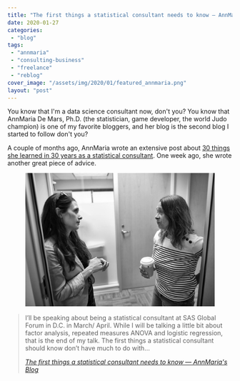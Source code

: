 ```yaml
---
title: "The first things a statistical consultant needs to know — AnnMaria's Blog"
date: 2020-01-27
categories: 
 - "blog"
tags: 
 - "annmaria"
 - "consulting-business"
 - "freelance"
 - "reblog"
cover_image: "/assets/img/2020/01/featured_annmaria.png"
layout: "post"
---
```


<!-- wp:paragraph -->
You know that I'm a data science consultant now, don't you? You know that AnnMaria De Mars, Ph.D. (the statistician, game developer, the world Judo champion) is one of my favorite bloggers, and her blog is the second blog I started to follow don't you? 


<!-- /wp:paragraph -->

<!-- wp:paragraph -->
A couple of months ago, AnnMaria wrote an extensive post about [30 things she learned in 30 years as a statistical consultant](https://www.thejuliagroup.com/blog/30-things-i-learned-in-30-years-as-a-statistical-consultant-part-1-of-lots/). One week ago, she wrote another great piece of advice.


<!-- /wp:paragraph -->

<!-- wp:image -->
<figure class="wp-block-image"><img src="/assets/img/2020/01/discuss.jpg" alt=""></figure>
<!-- /wp:image -->

<!-- wp:quote -->
> I’ll be speaking about being a statistical consultant at SAS Global Forum in D.C. in March/ April. While I will be talking a little bit about factor analysis, repeated measures ANOVA and logistic regression, that is the end of my talk. The first things a statistical consultant should know don’t have much to do with…
> 
> <cite><a href="https://www.thejuliagroup.com/blog/the-first-things-a-statistical-consultant-needs-to-know/">The first things a statistical consultant needs to know — AnnMaria's Blog</a></cite>

<!-- /wp:quote -->
